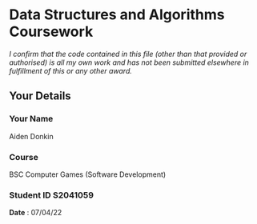 # Data Structures and Algorithms Coursework

*I confirm that the code contained in this file (other than that provided or authorised) is all my own work and has not been submitted elsewhere in fulfillment of this or any other award.*

## Your Details

### Your Name
Aiden Donkin
### Course
BSC Computer Games (Software Development)
### Student ID S2041059

**Date** : 07/04/22